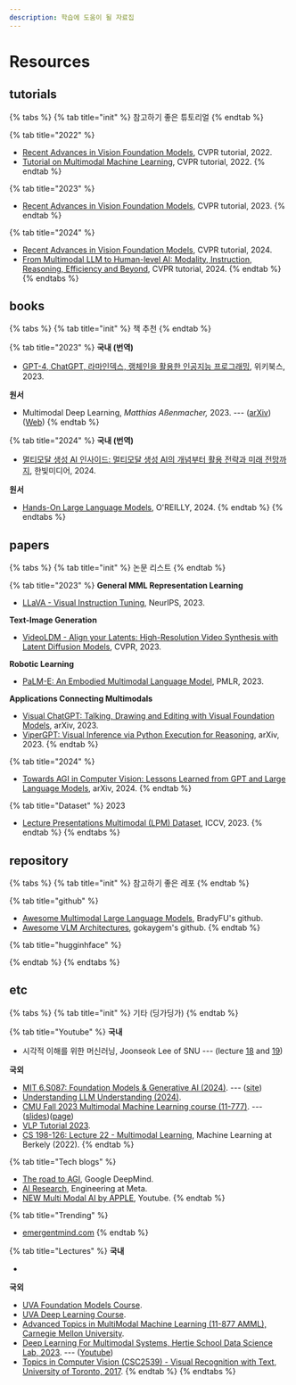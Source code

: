 ```yaml
---
description: 학습에 도움이 될 자료집
---
```


# Resources

## **tutorials**

{% tabs %}
{% tab title="init" %}
참고하기 좋은 튜토리얼&#x20;
{% endtab %}

{% tab title="2022" %}
* [Recent Advances in Vision Foundation Models](https://vlp-tutorial.github.io/2022/index.html), CVPR tutorial, 2022.
* [Tutorial on Multimodal Machine Learning](https://youtube.com/playlist?list=PLki3HkfgNEsKPcpj5Vv2P98SRAT9wxIDa\&si=8bd1kKQCckzUk\_Xa), CVPR tutorial, 2022.
{% endtab %}

{% tab title="2023" %}
* [Recent Advances in Vision Foundation Models](https://vlp-tutorial.github.io/2023/index.html), CVPR tutorial, 2023.
{% endtab %}

{% tab title="2024" %}
* [Recent Advances in Vision Foundation Models](https://vlp-tutorial.github.io/), CVPR tutorial, 2024.
* [From Multimodal LLM to Human-level AI: Modality, Instruction, Reasoning, Efficiency and Beyond](https://mllm2024.github.io/CVPR2024/), CVPR tutorial, 2024.
{% endtab %}
{% endtabs %}

## **books**

{% tabs %}
{% tab title="init" %}
책 추천&#x20;
{% endtab %}

{% tab title="2023" %}
**국내 (번역)**

* [GPT-4, ChatGPT, 라마인덱스, 랭체인을 활용한 인공지능 프로그래밍](https://product.kyobobook.co.kr/detail/S000209182535), 위키북스, 2023.

**원서**

* Multimodal Deep Learning, _Matthias Aßenmacher,_ 2023. --- ([arXiv](https://arxiv.org/abs/2301.04856)) ([Web](https://slds-lmu.github.io/seminar\_multimodal\_dl/index.html))
{% endtab %}

{% tab title="2024" %}
**국내 (번역)**

* [멀티모달 생성 AI 인사이드: 멀티모달 생성 AI의 개념부터 활용 전략과 미래 전망까지](https://search.shopping.naver.com/book/catalog/46033056623?query=%EB%A9%80%ED%8B%B0%EB%AA%A8%EB%8B%AC%20%EC%83%9D%EC%84%B1%20AI%20%EC%9D%B8%EC%82%AC%EC%9D%B4%EB%93%9C\&NaPm=ct%3Dlxijywyo%7Cci%3D9560f8c18c7e1f5b23c5503c955a67e26561f46d%7Ctr%3Dboksl%7Csn%3D95694%7Chk%3D6242bf5b8d35029f023759ff859a0d65caa8c9ca), 한빛미디어, 2024.

**원서**

* [Hands-On Large Language Models](https://learning.oreilly.com/library/view/hands-on-large-language/9781098150952/), O'REILLY, 2024.
{% endtab %}
{% endtabs %}

## **papers**&#x20;

{% tabs %}
{% tab title="init" %}
논문 리스트&#x20;
{% endtab %}

{% tab title="2023" %}
**General MML Representation Learning**

* [LLaVA - Visual Instruction Tuning](https://llava-vl.github.io/), NeurIPS, 2023.

**Text-Image Generation**

* [VideoLDM - Align your Latents: High-Resolution Video Synthesis with Latent Diffusion Models](https://research.nvidia.com/labs/toronto-ai/VideoLDM/), CVPR, 2023.

**Robotic Learning**

* [PaLM-E: An Embodied Multimodal Language Model](https://palm-e.github.io/), PMLR, 2023.

**Applications Connecting Multimodals**&#x20;

* [Visual ChatGPT: Talking, Drawing and Editing with Visual Foundation Models](https://github.com/chenfei-wu/TaskMatrix), arXiv, 2023.
* [ViperGPT: Visual Inference via Python Execution for Reasoning](https://viper.cs.columbia.edu/), arXiv, 2023.
{% endtab %}

{% tab title="2024" %}
* [Towards AGI in Computer Vision: Lessons Learned from GPT and Large Language Models](https://arxiv.org/abs/2306.08641), arXiv, 2024.
{% endtab %}

{% tab title="Dataset" %}
2023

* [Lecture Presentations Multimodal (LPM) Dataset](https://github.com/dondongwon/LPMDataset), ICCV, 2023.
{% endtab %}
{% endtabs %}



## repository&#x20;

{% tabs %}
{% tab title="init" %}
참고하기 좋은 레포
{% endtab %}

{% tab title="github" %}
* [Awesome Multimodal Large Language Models](https://github.com/BradyFU/Awesome-Multimodal-Large-Language-Models), BradyFU's github.
* [Awesome VLM Architectures](https://github.com/gokayfem/awesome-vlm-architectures), gokaygem's github.
{% endtab %}

{% tab title="hugginhface" %}

{% endtab %}
{% endtabs %}

## etc&#x20;

{% tabs %}
{% tab title="init" %}
기타 (딩가딩가)
{% endtab %}

{% tab title="Youtube" %}
**국내**

* 시각적 이해를 위한 머신러닝, Joonseok Lee of SNU --- (lecture [18](https://youtu.be/b242KBKlupQ?si=kNmNpwNiMNKjQHmz) and [19](https://youtu.be/WbLUIDN1C6s?si=6oy9xqb6L30JT9i0))

**국외**

* [MIT 6.S087: Foundation Models & Generative AI (2024)](https://youtube.com/playlist?list=PLXV9Vh2jYcjbnv67sXNDJiO8MWLA3ZJKR\&si=hYXD2dM-TaJh2APh). --- ([site](https://futureofai.mit.edu/))
* [Understanding LLM Understanding (2024)](https://youtube.com/playlist?list=PL2xTeGtUb-8B94jdWGT-chu4ucI7oEe\_x\&si=1hoEFkZXn\_qf9F6Q).
* [CMU Fall 2023 Multimodal Machine Learning course (11-777)](https://youtube.com/playlist?list=PL-Fhd\_vrvisMYs8A5j7sj8YW1wHhoJSmW\&si=T1Z8mUa0OTCLzRMD). --- ([slides](https://cmu-multicomp-lab.github.io/mmml-course/fall2023/schedule/))([page](https://cmu-mmml.github.io/spring2023/))
* [VLP Tutorial 2023](https://www.youtube.com/@VLPTutorial/featured).
* [CS 198-126: Lecture 22 - Multimodal Learning](https://youtu.be/\_Y-D5jrX7IQ?si=WenDU77dMdEFW0J\_), Machine Learning at Berkely (2022).
{% endtab %}

{% tab title="Tech blogs" %}
* [The road to AGI](https://deepmind.google/discover/the-podcast/the-road-to-agi/), Google DeepMind.
* [AI Research](https://engineering.fb.com/category/ai-research/), Engineering at Meta.
* [NEW Multi Modal AI by APPLE](https://youtu.be/-SIXiJ0uu2M?si=9hpj7oT9Jnf3TOkA), Youtube.
{% endtab %}

{% tab title="Trending" %}
* [emergentmind.com](https://www.emergentmind.com/)
{% endtab %}

{% tab title="Lectures" %}
**국내**

*

**국외**

* [UVA Foundation Models Course](https://uvafomo.github.io/).&#x20;
* [UVA Deep Learning Course](https://uvadlc.github.io/).
* [Advanced Topics in MultiModal Machine Learning (11-877 AMML), Carnegie Mellon University](https://cmu-multicomp-lab.github.io/adv-mmml-course/spring2023/schedule/).
* [Deep Learning For Multimodal Systems, Hertie School Data Science Lab, 2023](https://ds3.ai/2023/deep-learning). --- ([Youtube](https://www.youtube.com/live/7izmkSRVGig?si=BHLlP0zTeFkQB6KI))
* [Topics in Computer Vision (CSC2539) - Visual Recognition with Text, University of Toronto, 2017](https://www.cs.utoronto.ca/\~fidler/teaching/2017/CSC2539.html).
{% endtab %}
{% endtabs %}

